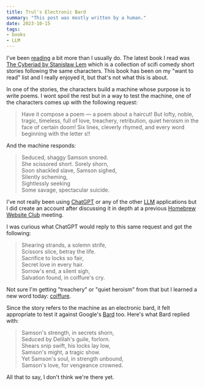 ```yaml
---
title: Trul's Electronic Bard
summary: "This post was mostly written by a human."
date: 2023-10-15
tags:
- books
- LLM
---
```

I've been [reading](/read) a bit more than I usually do. The latest book I read was [The Cyberiad by Stanisław Lem](/read/1696909381/) which is a collection of scifi comedy short stories following the same characters. This book has been on my "want to read" list and I really enjoyed it, but that's not what this is about.

In one of the stories, the characters build a machine whose purpose is to write poems. I wont spoil the rest but in a way to test the machine, one of the characters comes up with the following request:

> Have it compose a poem — a poem about a haircut! But lofty, noble, tragic, timeless, full of love, treachery, retribution, quiet heroism in the face of certain doom! Six lines, cleverly rhymed, and every word beginning with the letter s!!

And the machine responds:

> Seduced, shaggy Samson snored.  
> She scissored short. Sorely shorn,  
> Soon shackled slave, Samson sighed,  
> Silently scheming,  
> Sightlessly seeking  
> Some savage, spectacular suicide.

I've not really been using [ChatGPT](https://chat.openai.com/) or any of the other [LLM](https://en.wikipedia.org/wiki/Large_language_model) applications but I did create an account after discussing it in depth at a previous [Homebrew Website Club](https://indieweb.org/Homebrew_Website_Club) meeting.

I was curious what ChatGPT would reply to this same request and got the following:

> Shearing strands, a solemn strife,  
> Scissors slice, betray the life.  
> Sacrifice to locks so fair,  
> Secret love in every hair.  
> Sorrow's end, a silent sigh,  
> Salvation found, in coiffure's cry.

Not sure I'm getting "treachery" or "quiet heroism" from that but I learned a new word today: [coiffure](https://www.merriam-webster.com/dictionary/coiffure).

Since the story refers to the machine as an electronic bard, it felt appropriate to test it against Google's [Bard](https://bard.google.com/) too. Here's what Bard replied with:

> Samson's strength, in secrets shorn,  
> Seduced by Delilah's guile, forlorn.  
> Shears snip swift, his locks lay low,  
> Samson's might, a tragic show.  
> Yet Samson's soul, in strength unbound,  
> Samson's love, for vengeance crowned.

All that to say, I don't think we're there yet.
